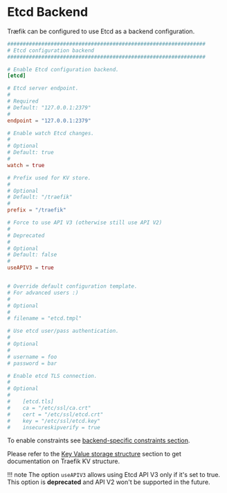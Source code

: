 # Etcd Backend

Træfik can be configured to use Etcd as a backend configuration.

```toml
################################################################
# Etcd configuration backend
################################################################

# Enable Etcd configuration backend.
[etcd]

# Etcd server endpoint.
#
# Required
# Default: "127.0.0.1:2379"
#
endpoint = "127.0.0.1:2379"

# Enable watch Etcd changes.
#
# Optional
# Default: true
#
watch = true

# Prefix used for KV store.
#
# Optional
# Default: "/traefik"
#
prefix = "/traefik"

# Force to use API V3 (otherwise still use API V2)
#
# Deprecated
#
# Optional
# Default: false
#
useAPIV3 = true


# Override default configuration template.
# For advanced users :)
#
# Optional
#
# filename = "etcd.tmpl"

# Use etcd user/pass authentication.
#
# Optional
#
# username = foo
# password = bar

# Enable etcd TLS connection.
#
# Optional
#
#    [etcd.tls]
#    ca = "/etc/ssl/ca.crt"
#    cert = "/etc/ssl/etcd.crt"
#    key = "/etc/ssl/etcd.key"
#    insecureskipverify = true
```

To enable constraints see [backend-specific constraints section](/configuration/commons/#backend-specific).

Please refer to the [Key Value storage structure](/user-guide/kv-config/#key-value-storage-structure) section to get documentation on Traefik KV structure.

!!! note
    The option `useAPIV3` allows using Etcd API V3 only if it's set to true.
    This option is **deprecated** and API V2 won't be supported in the future.
